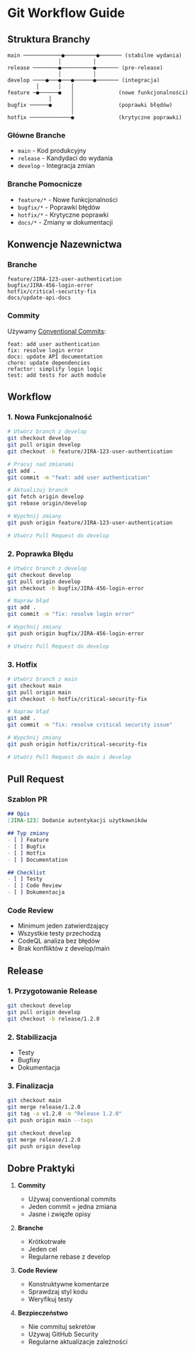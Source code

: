 # Git Workflow Guide

## Struktura Branchy

```
main ────────────●──────────●─────── (stabilne wydania)
                │          │
release ────────●──────────●─────── (pre-release)
                │          │
develop ────●───●───●──────●─────── (integracja)
         │      │   │
feature ─●──────●   │              (nowe funkcjonalności)
             │      │
bugfix ──────●      │              (poprawki błędów)
                    │
hotfix ─────────────●              (krytyczne poprawki)
```

### Główne Branche

- `main` - Kod produkcyjny
- `release` - Kandydaci do wydania
- `develop` - Integracja zmian

### Branche Pomocnicze

- `feature/*` - Nowe funkcjonalności
- `bugfix/*` - Poprawki błędów
- `hotfix/*` - Krytyczne poprawki
- `docs/*` - Zmiany w dokumentacji

## Konwencje Nazewnictwa

### Branche
```
feature/JIRA-123-user-authentication
bugfix/JIRA-456-login-error
hotfix/critical-security-fix
docs/update-api-docs
```

### Commity
Używamy [Conventional Commits](https://www.conventionalcommits.org/):

```
feat: add user authentication
fix: resolve login error
docs: update API documentation
chore: update dependencies
refactor: simplify login logic
test: add tests for auth module
```

## Workflow

### 1. Nowa Funkcjonalność

```bash
# Utwórz branch z develop
git checkout develop
git pull origin develop
git checkout -b feature/JIRA-123-user-authentication

# Pracuj nad zmianami
git add .
git commit -m "feat: add user authentication"

# Aktualizuj branch
git fetch origin develop
git rebase origin/develop

# Wypchnij zmiany
git push origin feature/JIRA-123-user-authentication

# Utwórz Pull Request do develop
```

### 2. Poprawka Błędu

```bash
# Utwórz branch z develop
git checkout develop
git pull origin develop
git checkout -b bugfix/JIRA-456-login-error

# Napraw błąd
git add .
git commit -m "fix: resolve login error"

# Wypchnij zmiany
git push origin bugfix/JIRA-456-login-error

# Utwórz Pull Request do develop
```

### 3. Hotfix

```bash
# Utwórz branch z main
git checkout main
git pull origin main
git checkout -b hotfix/critical-security-fix

# Napraw błąd
git add .
git commit -m "fix: resolve critical security issue"

# Wypchnij zmiany
git push origin hotfix/critical-security-fix

# Utwórz Pull Request do main i develop
```

## Pull Request

### Szablon PR
```markdown
## Opis
[JIRA-123] Dodanie autentykacji użytkowników

## Typ zmiany
- [ ] Feature
- [ ] Bugfix
- [ ] Hotfix
- [ ] Documentation

## Checklist
- [ ] Testy
- [ ] Code Review
- [ ] Dokumentacja
```

### Code Review
- Minimum jeden zatwierdzający
- Wszystkie testy przechodzą
- CodeQL analiza bez błędów
- Brak konfliktów z develop/main

## Release

### 1. Przygotowanie Release
```bash
git checkout develop
git pull origin develop
git checkout -b release/1.2.0
```

### 2. Stabilizacja
- Testy
- Bugfixy
- Dokumentacja

### 3. Finalizacja
```bash
git checkout main
git merge release/1.2.0
git tag -a v1.2.0 -m "Release 1.2.0"
git push origin main --tags

git checkout develop
git merge release/1.2.0
git push origin develop
```

## Dobre Praktyki

1. **Commity**
   - Używaj conventional commits
   - Jeden commit = jedna zmiana
   - Jasne i zwięzłe opisy

2. **Branche**
   - Krótkotrwałe
   - Jeden cel
   - Regularne rebase z develop

3. **Code Review**
   - Konstruktywne komentarze
   - Sprawdzaj styl kodu
   - Weryfikuj testy

4. **Bezpieczeństwo**
   - Nie commituj sekretów
   - Używaj GitHub Security
   - Regularne aktualizacje zależności 